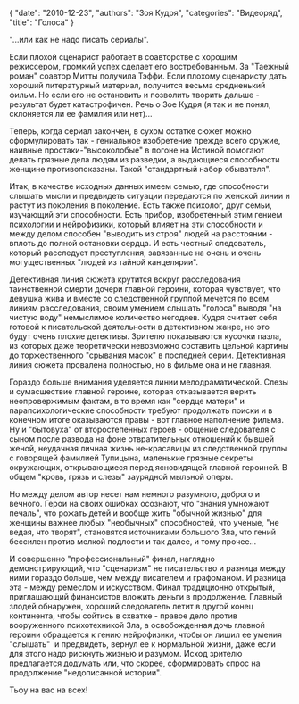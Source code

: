 {
   "date": "2010-12-23",
   "authors": "Зоя Кудря",
   "categories": "Видеоряд",
   "title": "Голоса"
}

"...или как не надо писать сериалы".

Если плохой сценарист работает в соавторстве с хорошим режиссером, громкий успех сделает его востребованным. За "Таежный роман" соавтор Митты получила Тэффи. Если плохому сценаристу дать хороший литературный материал, получится весьма средненький фильм. Но если его не остановить и позволить творить дальше - результат будет катастрофичен. Речь о Зое Кудря (я так и не понял, склоняется ли ее фамилия или нет)...

Теперь, когда сериал закончен, в сухом остатке сюжет можно сформулировать так - гениальное изобретение прежде всего оружие, наивные простаки-"высоколобые" в погоне на Истиной помогают делать грязные дела людям из разведки, а выдающиеся способности женщине противопоказаны. Такой "стандартный набор обывателя".

Итак, в качестве исходных данных имеем семью, где способности слышать мысли и предвидеть ситуации передаются по женской линии и растут из поколения в поколение. Есть также психолог, друг семьи, изучающий эти способности. Есть прибор, изобретенный этим гением психологии и нейрофизики, который влияет на эти способности и между делом способен "выводить из строя" людей на расстоянии - вплоть до полной остановки сердца. И есть честный следователь, который расследует преступления, завязанные на очень и очень могущественных "людей из тайной канцелярии".

Детективная линия сюжета крутится вокруг расследования таинственной смерти дочери главной героини, которая чувствует, что девушка жива и вместе со следственной группой мечется по всем линиям расследования, своим умением слышать "голоса" выводя "на чистую воду" немыслимое количество негодяев. Кудря считает себя готовой к писательской деятельности в детективном жанре, но это будут очень плохие детективы. Зрителю показываются кусочки пазла, из которых даже теоретически невозможно составить цельной картины до торжественного "срывания масок" в последней серии. Детективная линия сюжета провалена полностью, но в фильме она и не главная.

Гораздо больше внимания уделяется линии мелодраматической. Слезы и сумасшествие главной героине, которая отказывается верить неопровержимым фактам, в то время как "сердце матери" и парапсихологические способности требуют продолжать поиски и в конечном итоге оказываются правы - вот главное наполнение фильма. Ну и "бытовуха" от второстепенных героев - общение следователя с сыном после развода на фоне отвратительных отношений к бывшей женой, неудачная личная жизнь не-красавицы из следственной группы с говорящей фамилией Тупицына, маленькие грязные секреты окружающих, открывающиеся перед ясновидящей главной героиней. В общем "кровь, грязь и слезы" заурядной мыльной оперы.

Но между делом автор несет нам немного разумного, доброго и вечного. Герои на своих ошибках осознают, что "знания умножают печаль", что рожать детей и вообще жить "обычной жизнью" для женщины важнее любых "необычных" способностей, что ученые, "не ведая, что творят", становятся источниками большого Зла, что гений бессилен против мелкой подлости и так далее, и тому прочее...

И совершенно "профессиональный" финал, наглядно демонстрирующий, что "сценаризм" не писательство и разница между ними гораздо больше, чем между писателем и графоманом. И разница эта - между ремеслом и искусством. Финал традиционно открытый, приглашающий финансистов вложить деньги в продолжение. Главный злодей обнаружен, хороший следователь летит в другой конец континента, чтобы сойтись в схватке - правое дело против вооруженного психотехникой Зла, а освобожденная дочь главной героини обращается к гению нейрофизики, чтобы он лишил ее умения "слышать"  и предвидеть, вернул ее к нормальной жизни, даже если для этого надо рискнуть жизнью и разумом. Исход зрителю предлагается додумать или, что скорее, сформировать спрос на продолжение "недописанной истории".

Тьфу на вас на всех!

